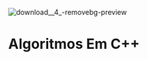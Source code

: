 
![download__4_-removebg-preview](https://github.com/user-attachments/assets/e021fab5-b5ab-439c-8b47-aa6b34c4bc30)


# Algoritmos Em C++
